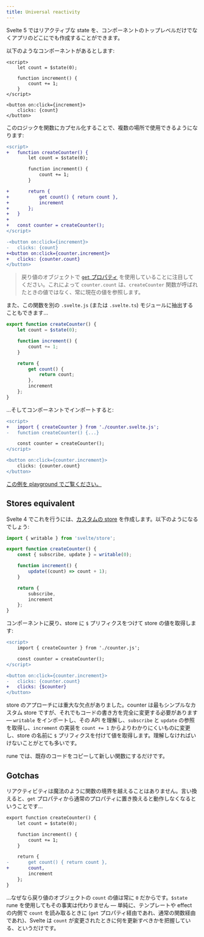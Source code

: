 ```yaml
---
title: Universal reactivity
---
```


Svelte 5 ではリアクティブな state を、コンポーネントのトップレベルだけでなくアプリのどこにでも作成することができます。

以下のようなコンポーネントがあるとします:

```svelte
<script>
	let count = $state(0);

	function increment() {
		count += 1;
	}
</script>

<button on:click={increment}>
	clicks: {count}
</button>
```

このロジックを関数にカプセル化することで、複数の場所で使用できるようになります:

```diff
<script>
+	function createCounter() {
		let count = $state(0);

		function increment() {
			count += 1;
		}

+		return {
+			get count() { return count },
+			increment
+		};
+	}
+
+	const counter = createCounter();
</script>

-<button on:click={increment}>
-	clicks: {count}
+<button on:click={counter.increment}>
+	clicks: {counter.count}
</button>
```

> 戻り値のオブジェクトで [`get` プロパティ](https://developer.mozilla.org/en-US/docs/Web/JavaScript/Reference/Functions/get) を使用していることに注目してください。これによって `counter.count` は、`createCounter` 関数が呼ばれたときの値ではなく、常に現在の値を参照します。

また、この関数を別の `.svelte.js` (または `.svelte.ts`) モジュールに抽出することもできます…

```js
export function createCounter() {
	let count = $state(0);

	function increment() {
		count += 1;
	}

	return {
		get count() {
			return count;
		},
		increment
	};
}
```

…そしてコンポーネントでインポートすると:

```diff
<script>
+	import { createCounter } from './counter.svelte.js';
-	function createCounter() {...}

	const counter = createCounter();
</script>

<button on:click={counter.increment}>
	clicks: {counter.count}
</button>
```

[この例を playground でご覧ください。](/#H4sIAAAAAAAACmVQ0U7DMAz8FStC2iaqDl67dhLiMxgPI3NRRutUiYNAVf6dJG1TBk-W7bvznUfRqg6tqF5GQeceRSWehkEUgr-H2NhP7BhDb7UzMk5qK40a-HiiE6t-0IZhBGnwzPisHTEa8NAa3cOm3MtpUk4y5dVuDoEXmFKTZZjX0NwKbHcBVe_XQ1S_OWZNoKmSnZIfzbgoKwrUHol9cpS2toK8T9VHuUniGLL0-qJahRdRsXHoixz91u76hav9_QH8SqlbR5JVMPXHO4zRSIdzvBDuznIAbB92c_jMzOYXVnxM5Nw38BjB0XksBtkZWjDvi_ZKy5A0P0xDX0w1n0mKYen_P-HV_wBwv1jcCwIAAA==)

## Stores equivalent

Svelte 4 でこれを行うには、[カスタムの store](https://learn.svelte.jp/tutorial/custom-stores) を作成します。以下のようになるでしょう:

```js
import { writable } from 'svelte/store';

export function createCounter() {
	const { subscribe, update } = writable(0);

	function increment() {
		update((count) => count + 1);
	}

	return {
		subscribe,
		increment
	};
}
```

コンポーネントに戻り、store に `$` プリフィクスをつけて store の値を取得します:

```diff
<script>
	import { createCounter } from './counter.js';

	const counter = createCounter();
</script>

<button on:click={counter.increment}>
-	clicks: {counter.count}
+	clicks: {$counter}
</button>
```

store のアプローチには重大な欠点がありました。counter は最もシンプルなカスタム store ですが、それでもコードの書き方を完全に変更する必要があります — `writable` をインポートし、その API を理解し、`subscribe` と `update` の参照を取得し、`increment` の実装を `count += 1` からよりわかりにくいものに変更し、store の名前に `$` プリフィクスを付けて値を取得します。理解しなければいけないことがとても多いです。

rune では、既存のコードをコピーして新しい関数にするだけです。

## Gotchas

リアクティビティは魔法のように関数の境界を越えることはありません。言い換えると、`get` プロパティから通常のプロパティに置き換えると動作しなくなるということです…

```diff
export function createCounter() {
	let count = $state(0);

	function increment() {
		count += 1;
	}

	return {
-		get count() { return count },
+		count,
		increment
	};
}
```

…なぜなら戻り値のオブジェクトの `count` の値は常に `0` だからです。`$state` rune を使用してもその事実は代わりません — 単純に、テンプレートや effect の内側で `count` を読み取るときに (`get` プロパティ経由であれ、通常の関数経由であれ)、Svelte は `count` が変更されたときに何を更新すべきかを把握している、というだけです。
